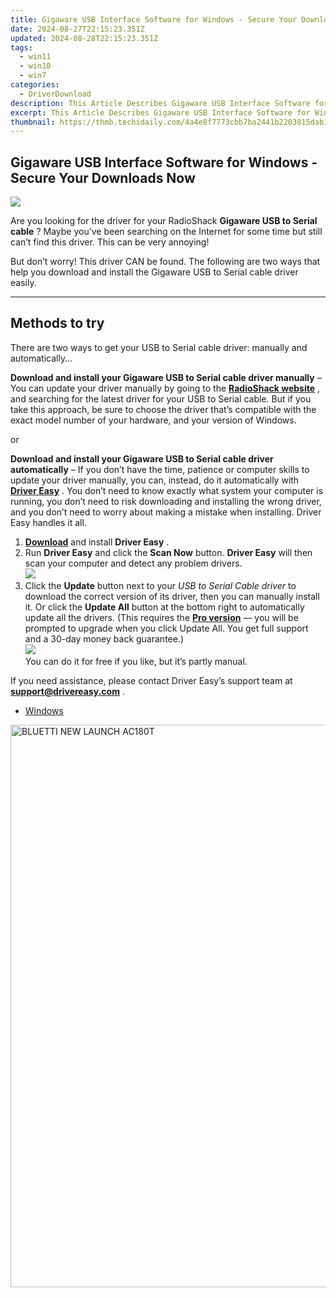 ```yaml
---
title: Gigaware USB Interface Software for Windows - Secure Your Downloads Now
date: 2024-08-27T22:15:23.351Z
updated: 2024-08-28T22:15:23.351Z
tags:
  - win11
  - win10
  - win7
categories:
  - DriverDownload
description: This Article Describes Gigaware USB Interface Software for Windows - Secure Your Downloads Now
excerpt: This Article Describes Gigaware USB Interface Software for Windows - Secure Your Downloads Now
thumbnail: https://thmb.techidaily.com/4a4e8f7773cbb7ba2441b2203815dab13dab20d5c0f40b64cdaf24434f35396e.jpg
---
```


## Gigaware USB Interface Software for Windows - Secure Your Downloads Now

![](https://images.drivereasy.com/wp-content/uploads/2018/11/img_5be507acb8248-233x300.jpg)

 Are you looking for the driver for your RadioShack **Gigaware USB to Serial cable** ? Maybe you’ve been searching on the Internet for some time but still can’t find this driver. This can be very annoying!

 But don’t worry! This driver CAN be found. The following are two ways that help you download and install the Gigaware USB to Serial cable driver easily.

---

## Methods to try

 There are two ways to get your USB to Serial cable driver: manually and automatically…

 **Download and install your Gigaware USB to Serial cable driver manually** – You can update your driver manually by going to the **[RadioShack website](https://www.radioshack.com/)**  , and searching for the latest driver for your USB to Serial cable. But if you take this approach, be sure to choose the driver that’s compatible with the exact model number of your hardware, and your version of Windows.

or

 **Download and install your Gigaware USB to Serial cable driver automatically** – If you don’t have the time, patience or computer skills to update your driver manually, you can, instead, do it automatically with **[Driver Easy](https://tools.techidaily.com/drivereasy/download/)**  . You don’t need to know exactly what system your computer is running, you don’t need to risk downloading and installing the wrong driver, and you don’t need to worry about making a mistake when installing. Driver Easy handles it all.

1. [**Download**](https://tools.techidaily.com/drivereasy/download/) and install **Driver Easy** .
2. Run **Driver Easy** and click the **Scan Now** button. **Driver Easy**  will then scan your computer and detect any problem drivers.  
![](https://images.drivereasy.com/wp-content/uploads/2018/10/img_5bd0366bd75a4.jpg)
3. Click the **Update**  button next to your _USB to Serial Cable driver_ to download the correct version of its driver, then you can manually install it. Or click the **Update All**  button at the bottom right to automatically update all the drivers. (This requires the **[Pro version](https://tools.techidaily.com/drivereasy/download/)**  — you will be prompted to upgrade when you click Update All. You get full support and a 30-day money back guarantee.)  
![](https://images.drivereasy.com/wp-content/uploads/2018/11/img_5be5284d46523.jpg)  
 You can do it for free if you like, but it’s partly manual.

 If you need assistance, please contact Driver Easy’s support team at **[support@drivereasy.com](https://tools.techidaily.com/drivereasy/download/)**  .

* [Windows](https://tools.techidaily.com/drivereasy/download/)

<ins class="adsbygoogle"
     style="display:block"
     data-ad-format="autorelaxed"
     data-ad-client="ca-pub-7571918770474297"
     data-ad-slot="1223367746"></ins>



<ins class="adsbygoogle"
     style="display:block"
     data-ad-client="ca-pub-7571918770474297"
     data-ad-slot="8358498916"
     data-ad-format="auto"
     data-full-width-responsive="true"></ins>



<!-- affiliate ads begin -->
<a href="https://bluettide.pxf.io/c/5597632/2042332/17092" target="_top" id="2042332"><img src="//a.impactradius-go.com/display-ad/17092-2042332" border="0" alt="BLUETTI NEW LAUNCH AC180T" width="960" height="900"/></a><img height="0" width="0" src="https://imp.pxf.io/i/5597632/2042332/17092" style="position:absolute;visibility:hidden;" border="0" />
<!-- affiliate ads end -->